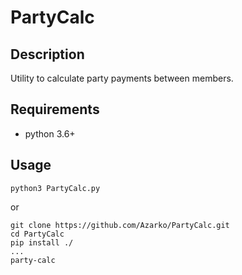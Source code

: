 # PartyCalc
## Description
Utility to calculate party payments between members.
## Requirements
* python 3.6+
## Usage
```
python3 PartyCalc.py
```
or
```
git clone https://github.com/Azarko/PartyCalc.git
cd PartyCalc
pip install ./
...
party-calc
```
